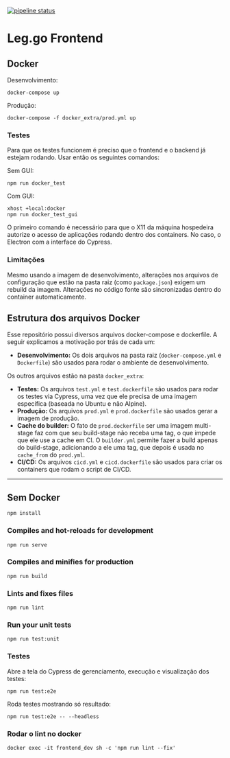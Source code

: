 [![pipeline status](https://gitlab.com/analytics-ufcg/agora-digital-frontend/badges/master/pipeline.svg)](https://gitlab.com/analytics-ufcg/agora-digital-frontend/commits/master)

# Leg.go Frontend

## Docker

Desenvolvimento:
```
docker-compose up
```
Produção:
```
docker-compose -f docker_extra/prod.yml up
```
 
### Testes

Para que os testes funcionem é preciso que o frontend e o backend já estejam rodando.
Usar então os seguintes comandos:

Sem GUI:
```
npm run docker_test
```
Com GUI:
```
xhost +local:docker
npm run docker_test_gui
```
O primeiro comando é necessário para que o X11 da máquina hospedeira autorize o acesso de aplicações rodando dentro dos containers. No caso, o Electron com a interface do Cypress.

### Limitações

Mesmo usando a imagem de desenvolvimento, alterações nos arquivos de configuração que estão na pasta raiz (como `package.json`) exigem um rebuild da imagem. Alterações no código fonte são sincronizadas dentro do container automaticamente.

## Estrutura dos arquivos Docker

Esse repositório possui diversos arquivos docker-compose e dockerfile.
A seguir explicamos a motivação por trás de cada um:

- **Desenvolvimento:** Os dois arquivos na pasta raiz (`docker-compose.yml` e `Dockerfile`) são usados para rodar o ambiente de desenvolvimento.

Os outros arquivos estão na pasta `docker_extra`:

- **Testes:** Os arquivos `test.yml` e `test.dockerfile` são usados para rodar os testes via Cypress, uma vez que ele precisa de uma imagem específica (baseada no Ubuntu e não Alpine).
- **Produção:** Os arquivos `prod.yml` e `prod.dockerfile` são usados gerar a imagem de produção.
- **Cache do builder:** O fato de `prod.dockerfile` ser uma imagem multi-stage faz com que seu build-stage não receba uma tag, o que impede que ele use a cache em CI. O `builder.yml` permite fazer a build apenas do build-stage, adicionando a ele uma tag, que depois é usada no `cache_from` do `prod.yml`.
- **CI/CD:** Os arquivos `cicd.yml` e `cicd.dockerfile` são usados para criar os containers que rodam o script de CI/CD.

---

## Sem Docker
```
npm install
```

### Compiles and hot-reloads for development
```
npm run serve
```

### Compiles and minifies for production
```
npm run build
```

### Lints and fixes files
```
npm run lint
```

### Run your unit tests
```
npm run test:unit
```

### Testes

Abre a tela do Cypress de gerenciamento, execução e visualização dos testes:
```
npm run test:e2e 
```
Roda testes mostrando só resultado:
```
npm run test:e2e -- --headless
```

### Rodar o lint no docker
```
docker exec -it frontend_dev sh -c 'npm run lint --fix' 
```

